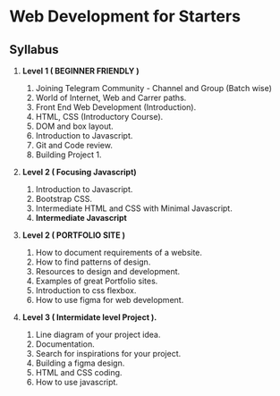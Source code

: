 # Web Development for Starters
## Syllabus

1. **Level 1 ( BEGINNER FRIENDLY )**
	1. Joining Telegram Community - Channel and Group (Batch wise)
	2. World of Internet, Web and Carrer paths.
	3. Front End Web Development (Introduction).
	4. HTML, CSS (Introductory Course).
	5. DOM and box layout.
	6. Introduction to Javascript.
	7. Git and Code review.
	8. Building Project 1.

2. **Level 2 ( Focusing Javascript)**
	1. Introduction to Javascript.
	2. Bootstrap CSS.
	3. Intermediate HTML and CSS with Minimal Javascript.
	4. **Intermediate Javascript**

4. **Level 2 ( PORTFOLIO SITE )**
	1. How to document requirements of a website.
	2. How to find patterns of design.
	3. Resources to design and development.
	4. Examples of great Portfolio sites.
	5. Introduction to css flexbox.
	6. How to use figma for web development.

5. **Level 3 ( Intermidate level Project ).**
	1. Line diagram of your project idea.
	2. Documentation.
	3. Search for inspirations for your project.
	4. Building a figma design.
	6. HTML and CSS coding.
	7. How to use javascript.
